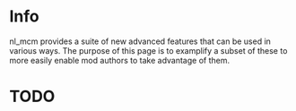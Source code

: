 # Info
nl_mcm provides a suite of new advanced features that can be used in various ways.
The purpose of this page is to examplify a subset of these to more easily enable mod authors to take advantage of them.

# TODO